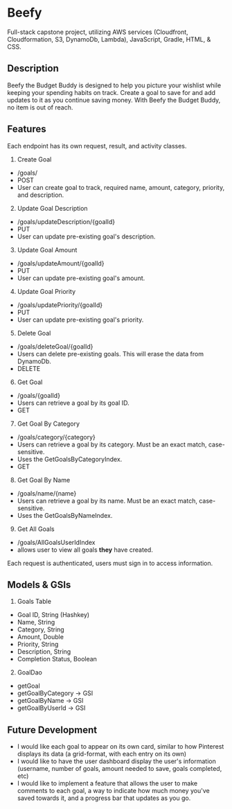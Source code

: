 # Beefy
Full-stack capstone project, utilizing AWS services (Cloudfront, Cloudformation, S3, DynamoDb, Lambda), JavaScript, Gradle, HTML, & CSS. 

## Description
Beefy the Budget Buddy is designed to help you picture your wishlist while
keeping your spending habits on track. Create a goal to save for and add updates to it as you continue saving money.
With Beefy the Budget Buddy, no item is out of reach. 

## Features
Each endpoint has its own request, result, and activity classes. 

1. Create Goal
- /goals/
- POST 
- User can create goal to track, required name, amount, category, priority, and description.
2. Update Goal Description
- /goals/updateDescription/{goalId}
- PUT
- User can update pre-existing goal's description.
3. Update Goal Amount
- /goals/updateAmount/{goalId}
- PUT
- User can update pre-existing goal's amount.
4. Update Goal Priority
- /goals/updatePriority/{goalId}
- PUT
- User can update pre-existing goal's priority.
5. Delete Goal
- /goals/deleteGoal/{goalId}
- Users can delete pre-existing goals. This will erase the data from DynamoDb.
- DELETE
6. Get Goal
- /goals/{goalId}
- Users can retrieve a goal by its goal ID. 
- GET
7. Get Goal By Category
- /goals/category/{category}
- Users can retrieve a goal by its category. Must be an exact match, case-sensitive. 
- Uses the GetGoalsByCategoryIndex.
- GET
8.  Get Goal By Name
- /goals/name/{name}
- Users can retrieve a goal by its name. Must be an exact match, case-sensitive.
- Uses the GetGoalsByNameIndex.
9.  Get All Goals
- /goals/AllGoalsUserIdIndex
- allows user to view all goals **they** have created. 

Each request is authenticated, users must sign in to access information.

## Models & GSIs

1. Goals Table
- Goal ID, String (Hashkey)
- Name, String
- Category, String
- Amount, Double
- Priority, String
- Description, String
- Completion Status, Boolean

2. GoalDao
- getGoal
- getGoalByCategory -> GSI
- getGoalByName -> GSI
- getGoalByUserId -> GSI

## Future Development

- I would like each goal to appear on its own card, similar to how Pinterest displays its data (a grid-format, with each entry on its own)
- I would like to have the user dashboard display the user's information (username, number of goals, amount needed to save, goals completed, etc)
- I would like to implement a feature that allows the user to make comments to each goal, a way to indicate how much money you've saved towards it,
  and a progress bar that updates as you go. 